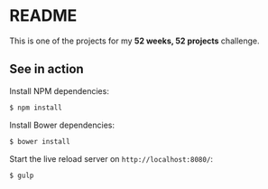 # README

This is one of the projects for my **52 weeks, 52 projects** challenge.

## See in action
Install NPM dependencies:

```bash
$ npm install
```

Install Bower dependencies:

```bash
$ bower install
```

Start the live reload server on `http://localhost:8080/`:

```bash
$ gulp
```
